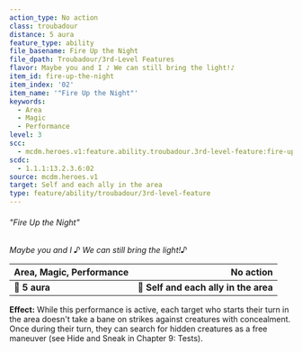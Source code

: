 ```yaml
---
action_type: No action
class: troubadour
distance: 5 aura
feature_type: ability
file_basename: Fire Up the Night
file_dpath: Troubadour/3rd-Level Features
flavor: Maybe you and I ♪ We can still bring the light!♪
item_id: fire-up-the-night
item_index: '02'
item_name: '"Fire Up the Night"'
keywords:
  - Area
  - Magic
  - Performance
level: 3
scc:
  - mcdm.heroes.v1:feature.ability.troubadour.3rd-level-feature:fire-up-the-night
scdc:
  - 1.1.1:13.2.3.6:02
source: mcdm.heroes.v1
target: Self and each ally in the area
type: feature/ability/troubadour/3rd-level-feature
---
```


###### "Fire Up the Night"

*Maybe you and I ♪ We can still bring the light!♪*

| **Area, Magic, Performance** |                         **No action** |
| ---------------------------- | ------------------------------------: |
| **📏 5 aura**                | **🎯 Self and each ally in the area** |

**Effect:** While this performance is active, each target who starts their turn in the area doesn't take a bane on strikes against creatures with concealment. Once during their turn, they can search for hidden creatures as a free maneuver (see Hide and Sneak in Chapter 9: Tests).
